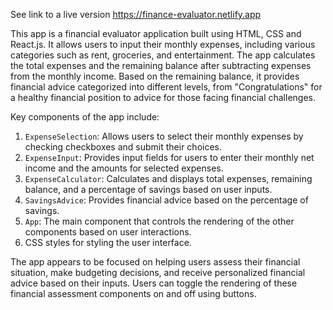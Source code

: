 See link to a live version 
https://finance-evaluator.netlify.app


This app is a financial evaluator application built using HTML, CSS and React.js. It allows users to input their monthly expenses, including various categories such as rent, groceries, and entertainment. The app calculates the total expenses and the remaining balance after subtracting expenses from the monthly income. Based on the remaining balance, it provides financial advice categorized into different levels, from "Congratulations" for a healthy financial position to advice for those facing financial challenges.

Key components of the app include:
1. `ExpenseSelection`: Allows users to select their monthly expenses by checking checkboxes and submit their choices.
2. `ExpenseInput`: Provides input fields for users to enter their monthly net income and the amounts for selected expenses.
3. `ExpenseCalculator`: Calculates and displays total expenses, remaining balance, and a percentage of savings based on user inputs.
4. `SavingsAdvice`: Provides financial advice based on the percentage of savings.
5. `App`: The main component that controls the rendering of the other components based on user interactions.
6. CSS styles for styling the user interface.

The app appears to be focused on helping users assess their financial situation, make budgeting decisions, and receive personalized financial advice based on their inputs. Users can toggle the rendering of these financial assessment components on and off using buttons.